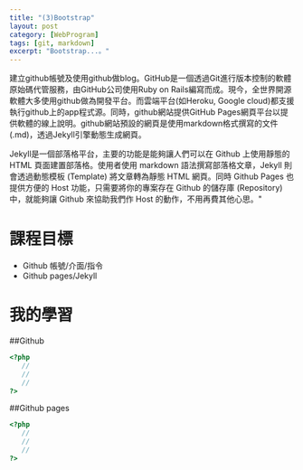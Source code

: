 ```yaml
---
title: "(3)Bootstrap"
layout: post
category: [WebProgram]
tags: [git, markdown]
excerpt: "Bootstrap...。"
---
```


建立github帳號及使用github做blog。GitHub是一個透過Git進行版本控制的軟體原始碼代管服務，由GitHub公司使用Ruby on Rails編寫而成。現今，全世界開源軟體大多使用github做為開發平台。而雲端平台(如Heroku, Google cloud)都支援執行github上的app程式源。同時，github網站提供GitHub Pages網頁平台以提供軟體的線上說明。github網站預設的網頁是使用markdown格式撰寫的文件(.md)，透過Jekyll引擎動態生成網頁。

Jekyll是一個部落格平台，主要的功能是能夠讓人們可以在 Github 上使用靜態的 HTML 頁面建置部落格。使用者使用 markdown 語法撰寫部落格文章，Jekyll 則會透過動態模板 (Template) 將文章轉為靜態 HTML 網頁。同時 Github Pages 也提供方便的 Host 功能，只需要將你的專案存在 Github 的儲存庫 (Repository) 中，就能夠讓 Github 來協助我們作 Host 的動作，不用再費其他心思。"

# 課程目標
- Github 帳號/介面/指令
- Github pages/Jekyll

# 我的學習

##Github



```php
<?php
   //
   //
   //
?>
```
##Github pages

```php
<?php
   //
   //
   //
?>
```


[1]: https://github.com/        "GitHub"
[2]: https://pages.github.com/  "GitHub Pages"
[3]: https://jekyllrb.com/      "Jekyll"
[4]: http://markdown.tw         "Markdown文件"
[5]: http://dillinger.io/       "Dillinger"








